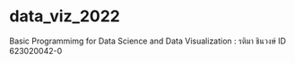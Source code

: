 # data_viz_2022
Basic Programmimg for Data Science and Data Visualization : รติมา ชินวงษ์ ID 623020042-0
